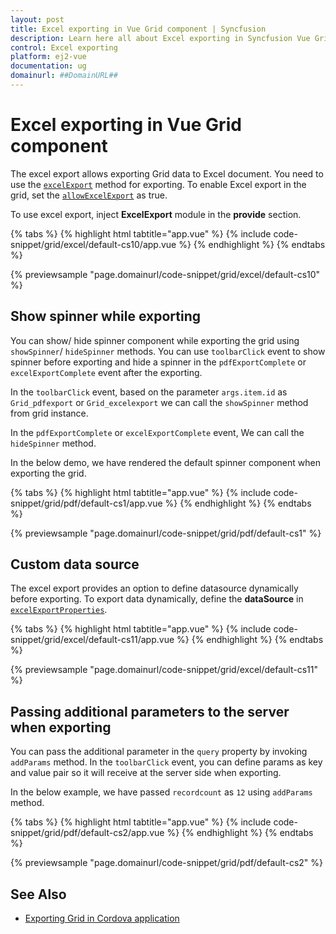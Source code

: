 ```yaml
---
layout: post
title: Excel exporting in Vue Grid component | Syncfusion
description: Learn here all about Excel exporting in Syncfusion Vue Grid component of Syncfusion Essential JS 2 and more.
control: Excel exporting 
platform: ej2-vue
documentation: ug
domainurl: ##DomainURL##
---
```


# Excel exporting in Vue Grid component

The excel export allows exporting Grid data to Excel document. You need to use the
 [`excelExport`](https://ej2.syncfusion.com/vue/documentation/api/grid/#excelexport) method for exporting. To enable Excel export in the grid, set the [`allowExcelExport`](https://ej2.syncfusion.com/vue/documentation/api/grid/#allowexcelexport) as true.

To use excel export, inject **ExcelExport** module in the **provide** section.

{% tabs %}
{% highlight html tabtitle="app.vue" %}
{% include code-snippet/grid/excel/default-cs10/app.vue %}
{% endhighlight %}
{% endtabs %}
        
{% previewsample "page.domainurl/code-snippet/grid/excel/default-cs10" %}

## Show spinner while exporting

You can show/ hide spinner component while exporting the grid using `showSpinner`/ `hideSpinner` methods. You can use `toolbarClick` event to show spinner before exporting and hide a spinner in the `pdfExportComplete` or `excelExportComplete` event after the exporting.

In the `toolbarClick` event, based on the parameter `args.item.id` as `Grid_pdfexport` or `Grid_excelexport` we can call the `showSpinner` method from grid instance.

In the `pdfExportComplete` or `excelExportComplete` event, We can call the `hideSpinner` method.

In the below demo, we have rendered the default spinner component when exporting the grid.

{% tabs %}
{% highlight html tabtitle="app.vue" %}
{% include code-snippet/grid/pdf/default-cs1/app.vue %}
{% endhighlight %}
{% endtabs %}
        
{% previewsample "page.domainurl/code-snippet/grid/pdf/default-cs1" %}

## Custom data source

The excel export provides an option to define datasource dynamically before exporting. To export data dynamically, define the **dataSource** in [`excelExportProperties`](https://ej2.syncfusion.com/vue/documentation/api/grid/excelExportProperties/).

{% tabs %}
{% highlight html tabtitle="app.vue" %}
{% include code-snippet/grid/excel/default-cs11/app.vue %}
{% endhighlight %}
{% endtabs %}
        
{% previewsample "page.domainurl/code-snippet/grid/excel/default-cs11" %}

## Passing additional parameters to the server when exporting

You can pass the additional parameter in the `query` property by invoking `addParams` method. In the `toolbarClick` event, you can define params as key and value pair so it will receive at the server side when exporting.

In the below example, we have passed `recordcount` as `12` using `addParams` method.

{% tabs %}
{% highlight html tabtitle="app.vue" %}
{% include code-snippet/grid/pdf/default-cs2/app.vue %}
{% endhighlight %}
{% endtabs %}
        
{% previewsample "page.domainurl/code-snippet/grid/pdf/default-cs2" %}

## See Also

* [Exporting Grid in Cordova application](../how-to/exporting-grid-in-cordova-application)